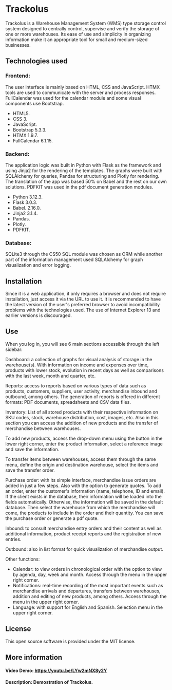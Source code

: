 # Trackolus

Trackolus is a Warehouse Management System (WMS) type storage control system designed to centrally control, supervise and verify the storage of one or more warehouses. Its ease of use and simplicity in organizing information make it an appropriate tool for small and medium-sized businesses.


## Technologies used


### Frontend:

The user interface is mainly based on HTML, CSS and JavaScript. HTMX tools are used to communicate with the server and process responses. FullCalendar was used for the calendar module and some visual components use Bootstrap.



* HTML5.
* CSS 3.
* JavaScript.
* Bootstrap 5.3.3.
* HTMX 1.9.7.
* FullCalendar 6.1.15.


### Backend:

The application logic was built in Python with Flask as the framework and using Jinja2 for the rendering of the templates. The graphs were built with SQLAlchemy for queries, Pandas for structuring and Plotly for rendering. The translation of the app was based 50% on Babel and the rest on our own solutions. PDFKIT was used in the pdf document generation modules.



* Python 3.12.3.
* Flask 3.0.3.
* Babel. 2.16.0.
* Jinja2 3.1.4.
* Pandas.
* Plotly.
* PDFKIT.


### Database: 

SQLite3 through the CS50 SQL module was chosen as ORM while another part of the information management used SQLAlchemy for graph visualization and error logging.


## Installation

Since it is a web application, it only requires a browser and does not require installation, just access it via the URL to use it. It is recommended to have the latest version of the user's preferred browser to avoid incompatibility problems with the technologies used. The use of Internet Explorer 13 and earlier versions is discouraged.


## Use

When you log in, you will see 6 main sections accessible through the left sidebar:

Dashboard: a collection of graphs for visual analysis of storage in the warehouse(s). With information on income and expenses over time, products with lower stock, evolution in recent days as well as comparisons with the last week, month and quarter, etc.

Reports: access to reports based on various types of data such as products, customers, suppliers, user activity, merchandise inbound and outbound, among others. The generation of reports is offered in different formats: PDF documents, spreadsheets and CSV data files.

Inventory: List of all stored products with their respective information on SKU codes, stock, warehouse distribution, cost, images, etc. Also in this section you can access the addition of new products and the transfer of merchandise between warehouses. 

To add new products, access the drop-down menu using the button in the lower right corner, enter the product information, select a reference image and save the information. 

To transfer items between warehouses, access them through the same menu, define the origin and destination warehouse, select the items and save the transfer order.

Purchase order: with its simple interface, merchandise issue orders are added in just a few steps. Also with the option to generate quotes. To add an order, enter the customer's information (name, telephone, ID and email). If the client exists in the database, their information will be loaded into the fields automatically. Otherwise, the information will be saved in the default database. Then select the warehouse from which the merchandise will come, the products to include in the order and their quantity. You can save the purchase order or generate a pdf quote.

Inbound: to consult merchandise entry orders and their content as well as additional information, product receipt reports and the registration of new entries.

Outbound: also in list format for quick visualization of merchandise output. 

Other functions: 



* Calendar: to view orders in chronological order with the option to view by agenda, day, week and month. Access through the menu in the upper right corner. 
* Notifications: real-time recording of the most important events such as merchandise arrivals and departures, transfers between warehouses, addition and editing of new products, among others. Access through the menu in the upper right corner.
* Language: with support for English and Spanish. Selection menu in the upper right corner.


## License

This open source software is provided under the MIT license.

## More information

#### Video Demo:  https://youtu.be/LYw2mNX8y2Y
#### Description: Demostration of Trackolus.